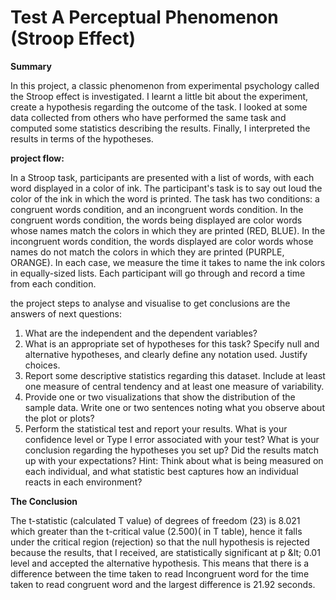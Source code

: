 # Test A Perceptual Phenomenon (Stroop Effect)

**Summary**

In this project, a classic phenomenon from experimental psychology called the Stroop effect is investigated. I learnt a little bit about the experiment, create a hypothesis regarding the outcome of the task. I looked at some data collected from others who have performed the same task and computed some statistics describing the results. Finally, I interpreted the results in terms of the hypotheses.

**project flow:**

In a Stroop task, participants are presented with a list of words, with each word displayed in a color of ink. The participant&#39;s task is to say out loud the color of the ink in which the word is printed. The task has two conditions: a congruent words condition, and an incongruent words condition. In the congruent words condition, the words being displayed are color words whose names match the colors in which they are printed (RED, BLUE). In the incongruent words condition, the words displayed are color words whose names do not match the colors in which they are printed (PURPLE, ORANGE). In each case, we measure the time it takes to name the ink colors in equally-sized lists. Each participant will go through and record a time from each condition.

the project steps to analyse and  visualise to get conclusions are the answers of next questions:

1. What are the independent and the dependent variables?
2. What is an appropriate set of hypotheses for this task? Specify  null and alternative hypotheses, and clearly define any notation used. Justify choices.
3. Report some descriptive statistics regarding this dataset. Include at least one measure of central tendency and at least one measure of variability.
4. Provide one or two visualizations that show the distribution of the sample data. Write one or two sentences noting what you observe about the plot or plots?
5. Perform the statistical test and report your results. What is your confidence level or Type I error associated with your test? What is your conclusion regarding the hypotheses you set up? Did the results match up with your expectations? Hint: Think about what is being measured on each individual, and what statistic best captures how an individual reacts in each environment?

**The Conclusion**

The t-statistic (calculated T value) of degrees of freedom (23) is 8.021 which greater than the t-critical value (2.500)( in T table), hence it falls under the critical region (rejection) so that the null hypothesis is rejected because the results, that I received, are statistically significant at p \&lt; 0.01 level and accepted the alternative hypothesis. This means that there is a difference between the time taken to read Incongruent word for the time taken to read congruent word and the largest difference is 21.92 seconds.